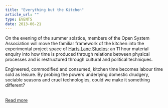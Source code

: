 ```yaml
---
title: "Everything but the Kitchen"
article_url: ""
type: EVENTS
date: 2013-06-21
---
```


<p>On the evening of the summer solstice, members of the Open System Association will move the familiar framework of the kitchen into the experimental project space of <a href="http://hartslanestudios.org/2013/06/13/harts-lane-studios-hosts-everything-but-the-kitchen-june-21-23/">Harts Lane Studios</a>: an 11 hour material enquiry into how time is produced through relations between physical processes and is restructured through cultural and political techniques.</p>

<p>Engineered, commodified and consumed, kitchen time becomes labour time sold as leisure. By probing the powers underlying domestic drudgery, sociable seasons and cruel technologies, could we make it something different?</p>

<br/>
<a href="/hartslane.html">Read more</a>
